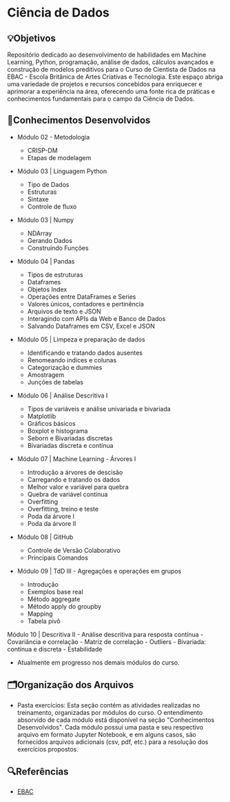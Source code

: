 # Ciência de Dados

## 💡Objetivos
Repositório dedicado ao desenvolvimento de habilidades em Machine Learning, Python, programação, análise de dados, cálculos avançados e construção de modelos preditivos para o Curso de Cientista de Dados na EBAC - Escola Britânica de Artes Criativas e Tecnologia. Este espaço abriga uma variedade de projetos e recursos concebidos para enriquecer e aprimorar a experiência na área, oferecendo uma fonte rica de práticas e conhecimentos fundamentais para o campo da Ciência de Dados.

## 📄Conhecimentos Desenvolvidos
- Módulo 02 - Metodologia
    * CRISP-DM
    * Etapas de modelagem

- Módulo 03 | Linguagem Python
	- Tipo de Dados
	- Estruturas
	- Sintaxe
	- Controle de fluxo

- Módulo 03 | Numpy
	- NDArray
	- Gerando Dados
	- Construindo Funções

- Módulo 04 | Pandas
	- Tipos de estruturas
	- Dataframes
	- Objetos Index
	- Operações entre DataFrames e Series
	- Valores únicos, contadores e pertinência
	- Arquivos de texto e JSON
	- Interagindo com APIs da Web e Banco de Dados
	- Salvando Dataframes em CSV, Excel e JSON

- Módulo 05 | Limpeza e preparação de dados
	- Identificando e tratando dados ausentes
	- Renomeando indices e colunas
	- Categorização e dummies
	- Amostragem
	- Junções de tabelas

- Módulo 06 | Análise Descritiva I
	- Tipos de variáveis e análise univariada e bivariada
	- Matplotlib
	- Gráficos básicos
	- Boxplot e histograma
	- Seborn e Bivariadas discretas
	- Bivariadas discreta e contínua

- Módulo 07 | Machine Learning - Árvores I
	- Introdução a árvores de descisão
	- Carregando e tratando os dados
	- Melhor valor e variável para quebra
	- Quebra de variável contínua
	- Overfitting
	- Overfitting, treino e teste
	- Poda da árvore I
	- Poda da árvore II

- Módulo 08 | GitHub
    - Controle de Versão Colaborativo
    - Principais Comandos

- Módulo 09 | TdD III - Agregações e operações em grupos
	- Introdução
	- Exemplos base real
	- Método aggregate
	- Método apply do groupby
	- Mapping
	- Tabela pivô

Módulo 10 | Descritiva II - Análise descritiva para resposta contínua
	- Covariância e correlação
	- Matriz de correlação
	- Outliers
	- Bivariada: contínua e discreta
	- Estabilidade

* Atualmente em progresso nos demais módulos do curso.

##  🗂️Organização dos Arquivos
- Pasta exercícios: 
    Esta seção contém as atividades realizadas no treinamento, organizadas por módulos do curso. O entendimento absorvido de cada módulo está disponível na seção "Conhecimentos Desenvolvidos".
    Cada módulo possui uma pasta e seu respectivo arquivo em formato Jupyter Notebook, e em alguns casos, são fornecidos arquivos adicionais (csv, pdf, etc.) para a resolução dos exercícios propostos.

## 🔍Referências
- [EBAC](https://ebaconline.com.br/)
